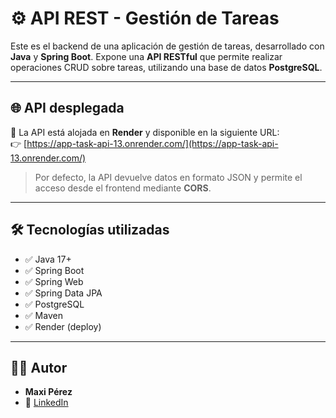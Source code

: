 # ⚙️ API REST - Gestión de Tareas

Este es el backend de una aplicación de gestión de tareas, desarrollado con **Java** y **Spring Boot**. Expone una **API RESTful** que permite realizar operaciones CRUD sobre tareas, utilizando una base de datos **PostgreSQL**.

---

## 🌐 API desplegada

🔗 La API está alojada en **Render** y disponible en la siguiente URL:  
👉 [https://app-task-api-13.onrender.com/](https://app-task-api-13.onrender.com/)

> Por defecto, la API devuelve datos en formato JSON y permite el acceso desde el frontend mediante **CORS**.

---

## 🛠️ Tecnologías utilizadas

- ✅ Java 17+
- ✅ Spring Boot
- ✅ Spring Web
- ✅ Spring Data JPA
- ✅ PostgreSQL
- ✅ Maven
- ✅ Render (deploy)

---

## 🙋‍♂️ Autor

- **Maxi Pérez**
- 💼 [LinkedIn](https://www.linkedin.com/in/maxiperez-dev)